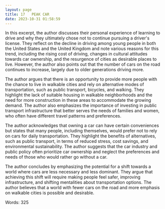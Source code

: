```yaml
---
layout: page
title: 17   PEAK CAR
date: 2023-10-31 01:58:59
---
```

In this excerpt, the author discusses their personal experience of learning to drive and why they ultimately chose not to continue pursuing a driver's license. They reflect on the decline in driving among young people in both the United States and the United Kingdom and note various reasons for this trend, including the rising cost of driving, changes in cultural attitudes towards car ownership, and the resurgence of cities as desirable places to live. However, the author also points out that the number of cars on the road continues to increase, largely due to older generations driving more.

The author argues that there is an opportunity to provide more people with the chance to live in walkable cities and rely on alternative modes of transportation, such as public transport, bicycles, and walking. They highlight the lack of suitable housing in walkable neighborhoods and the need for more construction in these areas to accommodate the growing demand. The author also emphasizes the importance of investing in public transport infrastructure that better serves the needs of families and women, who often have different travel patterns and preferences.

The author acknowledges that owning a car can have certain conveniences but states that many people, including themselves, would prefer not to rely on cars for daily transportation. They highlight the benefits of alternatives, such as public transport, in terms of reduced stress, cost savings, and environmental sustainability. The author suggests that the car industry and public policy often prioritize car ownership and neglect the preferences and needs of those who would rather go without a car.

The author concludes by emphasizing the potential for a shift towards a world where cars are less necessary and less dominant. They argue that achieving this shift will require making people feel safer, improving infrastructure, and shifting mentalities about transportation options. The author believes that a world with fewer cars on the road and more emphasis on walkable cities is possible and desirable.

Words: 325